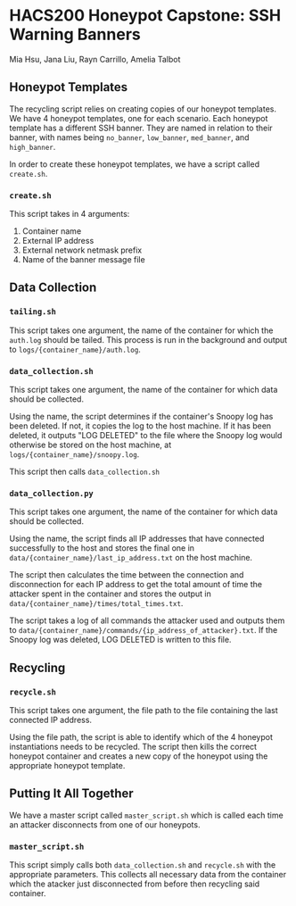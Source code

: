 # HACS200 Honeypot Capstone: SSH Warning Banners
Mia Hsu, Jana Liu, Rayn Carrillo, Amelia Talbot

## Honeypot Templates
The recycling script relies on creating copies of our honeypot templates. We have 4 honeypot templates, one for each scenario. Each honeypot template has a different SSH banner. They are named in relation to their banner, with names being <code>no_banner</code>, <code>low_banner</code>, <code>med_banner</code>, and <code>high_banner</code>.

In order to create these honeypot templates, we have a script called <code>create.sh</code>.

### <code>create.sh</code>
This script takes in 4 arguments:
  <ol>
    <li> Container name </li>
    <li> External IP address </li>
    <li> External network netmask prefix </li>
    <li> Name of the banner message file </li>
  </ol>
  
## Data Collection

### <code>tailing.sh</code>
This script takes one argument, the name of the container for which the <code>auth.log</code> should be tailed. This process is run in the background and output to <code>logs/{container_name}/auth.log</code>.

### <code>data_collection.sh</code>
This script takes one argument, the name of the container for which data should be collected.

Using the name, the script determines if the container's Snoopy log has been deleted. If not, it copies the log to the host machine. If it has been deleted, it outputs "LOG DELETED" to the file where the Snoopy log would otherwise be stored on the host machine, at <code>logs/{container_name}/snoopy.log</code>.

This script then calls <code>data_collection.sh</code>

### <code>data_collection.py</code>
This script takes one argument, the name of the container for which data should be collected.

Using the name, the script finds all IP addresses that have connected successfully to the host and stores the final one in <code>data/{container_name}/last_ip_address.txt</code> on the host machine.

The script then calculates the time between the connection and disconnection for each IP address to get the total amount of time the attacker spent in the container and stores the output in <code>data/{container_name}/times/total_times.txt</code>.

The script takes a log of all commands the attacker used and outputs them to <code>data/{container_name}/commands/{ip_address_of_attacker}.txt</code>. If the Snoopy log was deleted, LOG DELETED is written to this file.

## Recycling
### <code>recycle.sh</code>
This script takes one argument, the file path to the file containing the last connected IP address.

Using the file path, the script is able to identify which of the 4 honeypot instantiations needs to be recycled. The script then kills the correct honeypot container and creates a new copy of the honeypot using the appropriate honeypot template.

## Putting It All Together
We have a master script called <code>master_script.sh</code> which is called each time an attacker disconnects from one of our honeypots.

### <code>master_script.sh</code>
This script simply calls both <code>data_collection.sh</code> and <code>recycle.sh</code> with the appropriate parameters. This collects all necessary data from the container which the atacker just disconnected from before then recycling said container.
